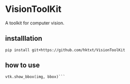 # VisionToolKit
A toolkit for computer vision.

## installlation
`pip install git+https://github.com/hktxt/VisionToolKit`

## how to use
```import VisionToolKit as vtk  
vtk.show_bbox(img, bbox)```
